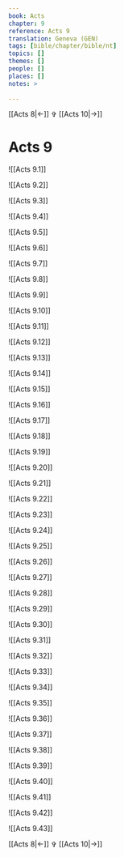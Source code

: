 ```yaml
---
book: Acts
chapter: 9
reference: Acts 9
translation: Geneva (GEN)
tags: [bible/chapter/bible/nt]
topics: []
themes: []
people: []
places: []
notes: >
  
---
```


[[Acts 8|<-]] ✞ [[Acts 10|->]]

# Acts 9

![[Acts 9.1]]

![[Acts 9.2]]

![[Acts 9.3]]

![[Acts 9.4]]

![[Acts 9.5]]

![[Acts 9.6]]

![[Acts 9.7]]

![[Acts 9.8]]

![[Acts 9.9]]

![[Acts 9.10]]

![[Acts 9.11]]

![[Acts 9.12]]

![[Acts 9.13]]

![[Acts 9.14]]

![[Acts 9.15]]

![[Acts 9.16]]

![[Acts 9.17]]

![[Acts 9.18]]

![[Acts 9.19]]

![[Acts 9.20]]

![[Acts 9.21]]

![[Acts 9.22]]

![[Acts 9.23]]

![[Acts 9.24]]

![[Acts 9.25]]

![[Acts 9.26]]

![[Acts 9.27]]

![[Acts 9.28]]

![[Acts 9.29]]

![[Acts 9.30]]

![[Acts 9.31]]

![[Acts 9.32]]

![[Acts 9.33]]

![[Acts 9.34]]

![[Acts 9.35]]

![[Acts 9.36]]

![[Acts 9.37]]

![[Acts 9.38]]

![[Acts 9.39]]

![[Acts 9.40]]

![[Acts 9.41]]

![[Acts 9.42]]

![[Acts 9.43]]

[[Acts 8|<-]] ✞ [[Acts 10|->]]
